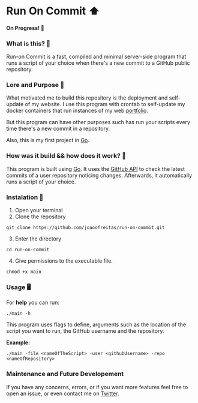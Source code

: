 # Run On Commit ⬆️

#### On Progress! 🚧

### What is this? 🤔
Run-on Commit is a fast, compiled and minimal server-side program that runs a script of your choice when there's a new commit to a GitHub public repository.

### Lore and Purpose 🤠 
What motivated me to build this repository is the deployment and self-update of my website. I use this program with crontab to self-update my docker containers that run instances of my web [portfolio](https://github.com/joaoofreitas/vue-portfolio).

But this program can have other purposes such has run your scripts every time there's a new commit in a repository.

Also, this is my first project in [Go](https://golang.org/).

### How was it build && how does it work? 🔨

  This program is built using [Go](https://golang.org/). It uses the [GitHub API](https://api.github.com) to check the latest commits of a user repository noticing changes. Afterwards, it automatically runs a script of your choice.

### Instalation 📜
 1. Open your terminal
 2. Clone the repository

 `git clone https://github.com/joaoofreitas/run-on-commit.git`

 3. Enter the directory

 `cd run-on-commit`

 4. Give permissions to the executable file.

 `chmod +x main`

### Usage 🖥️ 
  For __help__ you can run: 

  `./main -h`

  This program uses flags to define, arguments such as the location of the script you want to run, the GitHub username and the repository.

  __Example:__

  `./main -file <nameOfTheScript> -user <githubUsername> -repo <nameOfRepository>`

### Maintenance and Future Developement

  If you have any concerns, errors, or if you want more features feel free to open an issue, or even contact me on [Twitter](https://twitter.com/joaoofreitas_).

  


